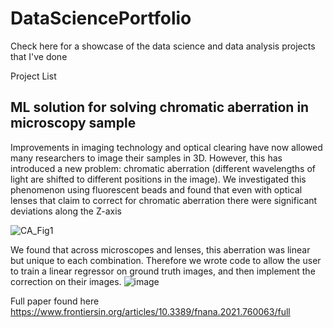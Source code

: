 # DataSciencePortfolio
Check here for a showcase of the data science and data analysis projects that I've done

Project List
## ML solution for solving chromatic aberration in microscopy sample
Improvements in imaging technology and optical clearing have now allowed many researchers to image their samples in 3D. However, this has introduced a new problem: chromatic aberration (different wavelengths of light are shifted to different positions in the image). We investigated this phenomenon using fluorescent beads and found that even with optical lenses that claim to correct for chromatic aberration there were significant deviations along the Z-axis

![CA_Fig1](https://github.com/mleiwe/DataSciencePortfolio/assets/29621219/38524d2c-894e-41a5-a9a3-7f465d0da9f7)

We found that across microscopes and lenses, this aberration was linear but unique to each combination. Therefore we wrote code to allow the user to train a linear regressor on ground truth images, and then implement the correction on their images.
![image](https://github.com/mleiwe/DataSciencePortfolio/assets/29621219/3e733129-7ea1-440c-89ed-159d07a8ce16)

Full paper found here https://www.frontiersin.org/articles/10.3389/fnana.2021.760063/full
